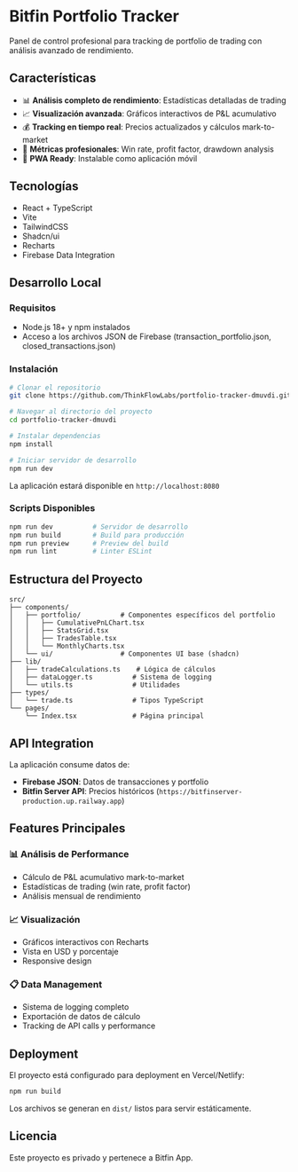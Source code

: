 # Bitfin Portfolio Tracker

Panel de control profesional para tracking de portfolio de trading con análisis avanzado de rendimiento.

## Características

- 📊 **Análisis completo de rendimiento**: Estadísticas detalladas de trading
- 📈 **Visualización avanzada**: Gráficos interactivos de P&L acumulativo
- 💰 **Tracking en tiempo real**: Precios actualizados y cálculos mark-to-market
- 🎯 **Métricas profesionales**: Win rate, profit factor, drawdown analysis
- 📱 **PWA Ready**: Instalable como aplicación móvil

## Tecnologías

- React + TypeScript
- Vite
- TailwindCSS
- Shadcn/ui
- Recharts
- Firebase Data Integration

## Desarrollo Local

### Requisitos

- Node.js 18+ y npm instalados
- Acceso a los archivos JSON de Firebase (transaction_portfolio.json, closed_transactions.json)

### Instalación

```bash
# Clonar el repositorio
git clone https://github.com/ThinkFlowLabs/portfolio-tracker-dmuvdi.git

# Navegar al directorio del proyecto
cd portfolio-tracker-dmuvdi

# Instalar dependencias
npm install

# Iniciar servidor de desarrollo
npm run dev
```

La aplicación estará disponible en `http://localhost:8080`

### Scripts Disponibles

```bash
npm run dev          # Servidor de desarrollo
npm run build        # Build para producción
npm run preview      # Preview del build
npm run lint         # Linter ESLint
```

## Estructura del Proyecto

```
src/
├── components/
│   ├── portfolio/          # Componentes específicos del portfolio
│   │   ├── CumulativePnLChart.tsx
│   │   ├── StatsGrid.tsx
│   │   ├── TradesTable.tsx
│   │   └── MonthlyCharts.tsx
│   └── ui/                 # Componentes UI base (shadcn)
├── lib/
│   ├── tradeCalculations.ts    # Lógica de cálculos
│   ├── dataLogger.ts          # Sistema de logging
│   └── utils.ts               # Utilidades
├── types/
│   └── trade.ts               # Tipos TypeScript
└── pages/
    └── Index.tsx              # Página principal
```

## API Integration

La aplicación consume datos de:

- **Firebase JSON**: Datos de transacciones y portfolio
- **Bitfin Server API**: Precios históricos (`https://bitfinserver-production.up.railway.app`)

## Features Principales

### 📊 Análisis de Performance

- Cálculo de P&L acumulativo mark-to-market
- Estadísticas de trading (win rate, profit factor)
- Análisis mensual de rendimiento

### 📈 Visualización

- Gráficos interactivos con Recharts
- Vista en USD y porcentaje
- Responsive design

### 📋 Data Management

- Sistema de logging completo
- Exportación de datos de cálculo
- Tracking de API calls y performance

## Deployment

El proyecto está configurado para deployment en Vercel/Netlify:

```bash
npm run build
```

Los archivos se generan en `dist/` listos para servir estáticamente.

## Licencia

Este proyecto es privado y pertenece a Bitfin App.
